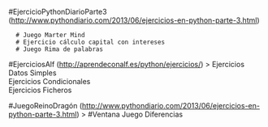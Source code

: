 #EjercicioPythonDiarioParte3 (http://www.pythondiario.com/2013/06/ejercicios-en-python-parte-3.html) 

      # Juego Marter Mind  
      # Ejercicio cálculo capital con intereses   
      # Juego Rima de palabras
      
#EjerciciosAlf (http://aprendeconalf.es/python/ejercicios/) >
      Ejercicios Datos Simples  
			Ejercicios Condicionales  
	    Ejercicios Ficheros  
	    
#JuegoReinoDragón (http://www.pythondiario.com/2013/06/ejercicios-en-python-parte-3.html) >
#Ventana Juego Diferencias
